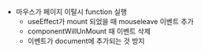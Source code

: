 ##

- 마우스가 페이지 이탈시 function 실행
    - useEffect가 mount 되었을 때 mouseleave 이벤트 추가
    - componentWillUnMount 때 이벤트 삭제
    - 이벤트가 document에 추가되는 것 방지